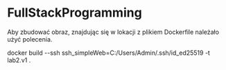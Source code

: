 # FullStackProgramming

Aby zbudować obraz, znajdując się w lokacji z plikiem Dockerfile należało użyć polecenia.

docker build --ssh ssh_simpleWeb=C:/Users/Admin/.ssh/id_ed25519 -t lab2.v1 .
